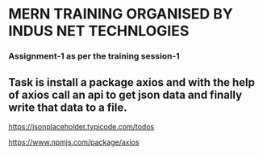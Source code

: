 # MERN TRAINING ORGANISED BY INDUS NET TECHNLOGIES
### Assignment-1 as per the training session-1

## Task is install a package axios and with the help of axios call an api to get json data and finally write that data to a file.

https://jsonplaceholder.typicode.com/todos

https://www.npmjs.com/package/axios
